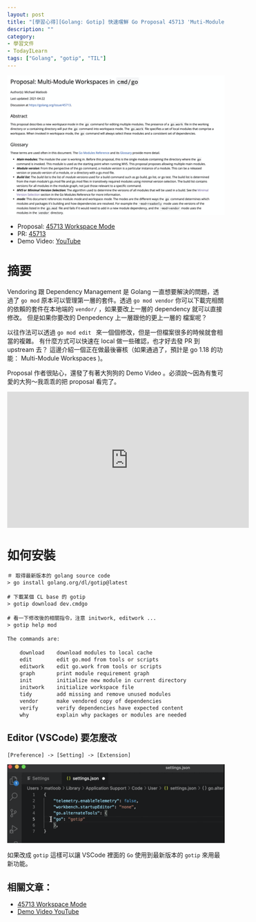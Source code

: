 ```yaml
---
layout: post
title: "[學習心得][Golang: Gotip] 快速嚐鮮 Go Proposal 45713 'Muti-Module Workspaces'"
description: ""
category: 
- 學習文件
- TodayILearn
tags: ["Golang", "gotip", "TIL"]
---
```




![image-20210819214237647](../images/2021/image-20210819214237647.png)

- Proposal: [45713 Workspace Mode](https://go.googlesource.com/proposal/+/master/design/45713-workspace.md) 
- PR: [45713](https://github.com/golang/go/issues/45713) 
- Demo Video: [YouTube](https://www.youtube.com/watch?v=wQglU5aB5NQ)

# 摘要

Vendoring 跟 Dependency Management 是 Golang 一直想要解決的問題，透過了 `go mod` 原本可以管理第一層的套件。透過 `go mod vendor` 你可以下載完相關的依賴的套件在本地端的 `vendor/` ，如果要改上一層的 dependency 就可以直接修改。 但是如果你要改的 Denpedency 上一層跟他的更上一層的 檔案呢？

以往作法可以透過 `go mod edit ` 來一個個修改，但是一但檔案很多的時候就會相當的複雜。 有什麼方式可以快速在 local 做一些確認，也才好去發 PR 到 upstream 去？ 這邊介紹一個正在做最後審核（如果通過了，預計是 go 1.18 的功能： Multi-Module Workspaces )。

Proposal 作者很貼心，還發了有著大狗狗的 Demo Video 。必須說～因為有隻可愛的大狗～我乖乖的把 proposal 看完了。



<iframe width="560" height="315" src="https://www.youtube.com/embed/wQglU5aB5NQ" title="YouTube video player" frameborder="0" allow="accelerometer; autoplay; clipboard-write; encrypted-media; gyroscope; picture-in-picture" allowfullscreen></iframe>

# 如何安裝

```
＃ 取得最新版本的 golang source code
> go install golang.org/dl/gotip@latest

# 下載某個 CL base 的 gotip 
> gotip download dev.cmdgo

# 看一下修改後的相關指令，注意 initwork, editwork ...
> gotip help mod

The commands are:

	download    download modules to local cache
	edit        edit go.mod from tools or scripts
	editwork    edit go.work from tools or scripts
	graph       print module requirement graph
	init        initialize new module in current directory
	initwork    initialize workspace file
	tidy        add missing and remove unused modules
	vendor      make vendored copy of dependencies
	verify      verify dependencies have expected content
	why         explain why packages or modules are needed
```



## Editor (VSCode) 要怎麼改

`[Preference] -> [Setting] -> [Extension]`

![image-20210820171314071](../images/2021/image-20210820171314071.png)

如果改成 `gotip` 這樣可以讓 VSCode 裡面的 `Go` 使用到最新版本的 `gotip` 來用最新功能。





## 相關文章：

<a id="refer"></a>

- [45713 Workspace Mode](https://go.googlesource.com/proposal/+/master/design/45713-workspace.md) 
- [Demo Video YouTube](https://www.youtube.com/watch?v=wQglU5aB5NQ)

